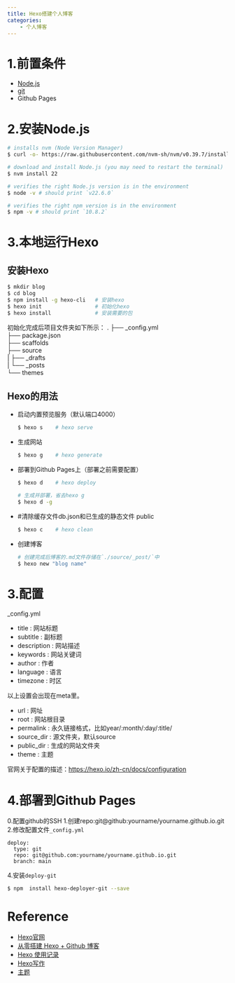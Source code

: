 ```yaml
---
title: Hexo搭建个人博客
categories:
    - 个人博客
---
```

# 1.前置条件
* [Node.js](https://nodejs.org/en/download/package-manager/current)
* [git](https://git-scm.com/)
* Github Pages
<!-- more -->
# 2.安装Node.js
```bash
# installs nvm (Node Version Manager)
$ curl -o- https://raw.githubusercontent.com/nvm-sh/nvm/v0.39.7/install.sh | bash

# download and install Node.js (you may need to restart the terminal)
$ nvm install 22

# verifies the right Node.js version is in the environment
$ node -v # should print `v22.6.0`

# verifies the right npm version is in the environment
$ npm -v # should print `10.8.2`
```

# 3.本地运行Hexo
## 安装Hexo
```bash
$ mkdir blog
$ cd blog
$ npm install -g hexo-cli   # 安装hexo
$ hexo init                 # 初始化hexo
$ hexo install              # 安装需要的包
```
初始化完成后项目文件夹如下所示：
.
├── _config.yml     
├── package.json    
├── scaffolds       
├── source          
|   ├── _drafts     
|   └── _posts      
└── themes          

## Hexo的用法
* 启动内置预览服务（默认端口4000）
    ```bash
    $ hexo s    # hexo serve
    ```
* 生成网站
    ```bash
    $ hexo g    # hexo generate
    ```
* 部署到Github Pages上（部署之前需要配置）
    ```bash
    $ hexo d    # hexo deploy
    
    # 生成并部署，省去hexo g
    $ hexo d -g
    ```
* #清除缓存文件db.json和已生成的静态文件 public
    ```bash
    $ hexo c    # hexo clean
    ```
* 创建博客
    ```bash
    # 创建完成后博客的.md文件存储在`./source/_post/`中
    $ hexo new "blog name"
    ```

# 3.配置
_config.yml
* title : 网站标题
* subtitle : 副标题
* description : 网站描述
* keywords : 网站关键词
* author : 作者
* language : 语言
* timezone : 时区

以上设置会出现在meta里。
* url : 网址
* root : 网站根目录
* permalink : 永久链接格式，比如year/:month/:day/:title/
* source_dir : 源文件夹，默认source
* public_dir : 生成的网站文件夹
* theme : 主题

官网关于配置的描述：https://hexo.io/zh-cn/docs/configuration

# 4.部署到Github Pages
0.配置github的SSH
1.创建repo:git@github:yourname/yourname.github.io.git
2.修改配置文件`_config.yml`
```
deploy:
  type: git
  repo: git@github.com:yourname/yourname.github.io.git
  branch: main
```
4.安装`deploy-git`
```bash
$ npm  install hexo-deployer-git --save
```

# Reference
* [Hexo官网](https://hexo.io/docs/)
* [从零搭建 Hexo + Github 博客](https://www.luogu.com.cn/article/vglpq15p)
* [Hexo 使用记录](https://note.tonycrane.cc/cs/tools/hexo/)
* [Hexo写作](https://hexo.io/zh-cn/docs/writing)
* [主题](https://github.com/ppoffice/hexo-theme-icarus)
